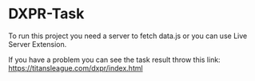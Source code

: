 # DXPR-Task
To run this project you need a server to fetch data.js or you can use Live Server Extension.

If you have a problem you can see the task result throw this link: https://titansleague.com/dxpr/index.html
